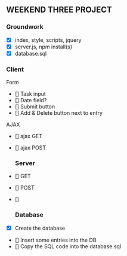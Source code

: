 ## WEEKEND THREE PROJECT

### Groundwork

- [x] index, style, scripts, jquery
- [x] server.js, npm install(s)
- [x] database.sql

### Client

Form

- [] Task input
- [] Date field?
- [] Submit button
- [] Add & Delete button next to entry

AJAX

- [] ajax GET
- [] ajax POST

  ### Server

- [] GET
- [] POST
- []

  ### Database

- [x] Create the database
- [] Insert some entries into the DB
- [] Copy the SQL code into the database.sql
